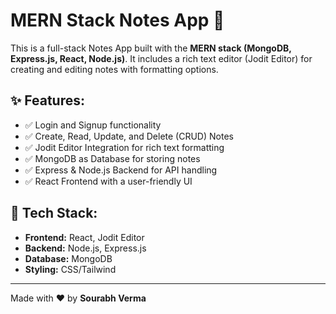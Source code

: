 # MERN Stack Notes App 📝

This is a full-stack Notes App built with the **MERN stack (MongoDB, Express.js, React, Node.js)**. It includes a rich text editor (Jodit Editor) for creating and editing notes with formatting options.

## ✨ Features:
- ✅ Login and Signup functionality
- ✅ Create, Read, Update, and Delete (CRUD) Notes
- ✅ Jodit Editor Integration for rich text formatting
- ✅ MongoDB as Database for storing notes
- ✅ Express & Node.js Backend for API handling
- ✅ React Frontend with a user-friendly UI

## 📌 Tech Stack:
- **Frontend:** React, Jodit Editor
- **Backend:** Node.js, Express.js
- **Database:** MongoDB
- **Styling:** CSS/Tailwind

---

Made with ❤️ by **Sourabh Verma**
